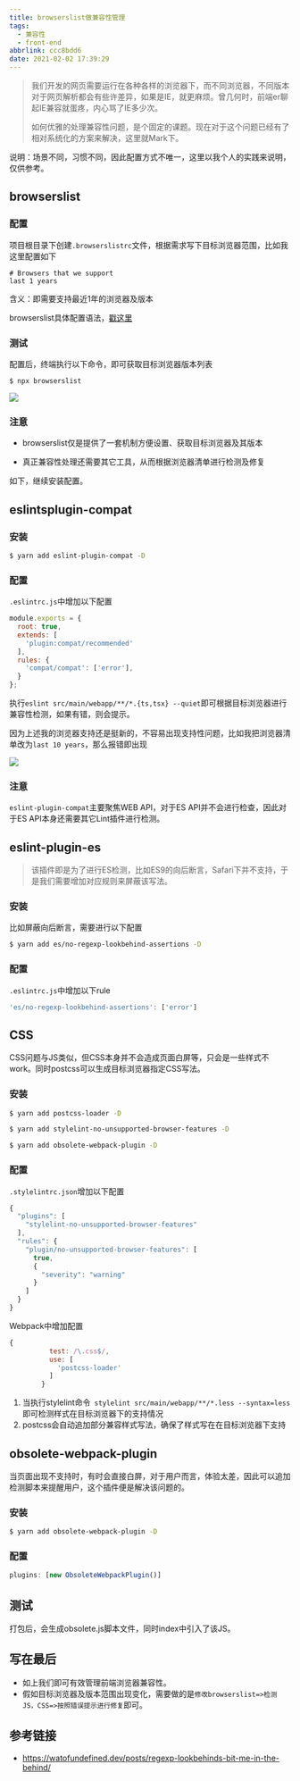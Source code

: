 ```yaml
---
title: browserslist做兼容性管理
tags:
  - 兼容性
  - front-end
abbrlink: ccc8bdd6
date: 2021-02-02 17:39:29
---
```

> 我们开发的网页需要运行在各种各样的浏览器下，而不同浏览器，不同版本对于网页解析都会有些许差异，如果是IE，就更麻烦。曾几何时，前端er聊起IE兼容就蛋疼，内心骂了IE多少次。
>
> 如何优雅的处理兼容性问题，是个固定的课题。现在对于这个问题已经有了相对系统化的方案来解决，这里就Mark下。

说明：场景不同，习惯不同，因此配置方式不唯一，这里以我个人的实践来说明，仅供参考。

## browserslist

### 配置

项目根目录下创建`.browserslistrc`文件，根据需求写下目标浏览器范围，比如我这里配置如下

```
# Browsers that we support
last 1 years
```

含义：即需要支持最近1年的浏览器及版本

browserslist具体配置语法，[戳这里](https://github.com/browserslist/browserslist#query-composition)

### 测试

配置后，终端执行以下命令，即可获取目标浏览器版本列表

```
$ npx browserslist
```

![](https://static.1991421.cn/2021/2021-02-03-094437.jpeg)

###  注意

- browserslist仅是提供了一套机制方便设置、获取目标浏览器及其版本

- 真正兼容性处理还需要其它工具，从而根据浏览器清单进行检测及修复

如下，继续安装配置。

## eslintsplugin-compat

### 安装

```bash
$ yarn add eslint-plugin-compat -D
```

### 配置

`.eslintrc.js`中增加以下配置

```javascript
module.exports = {
  root: true,
  extends: [
    'plugin:compat/recommended'
  ],
  rules: {
    'compat/compat': ['error'],
  }
};
```

执行`eslint src/main/webapp/**/*.{ts,tsx} --quiet`即可根据目标浏览器进行兼容性检测，如果有错，则会提示。



因为上述我的浏览器支持还是挺新的，不容易出现支持性问题，比如我把浏览器清单改为`last 10 years`，那么报错即出现

![](https://static.1991421.cn/2021/2021-02-03-095540.jpeg)



### 注意

`eslint-plugin-compat`主要聚焦WEB API，对于ES API并不会进行检查，因此对于ES API本身还需要其它Lint插件进行检测。

## eslint-plugin-es

> 该插件即是为了进行ES检测，比如ES9的向后断言，Safari下并不支持，于是我们需要增加对应规则来屏蔽该写法。

### 安装

比如屏蔽向后断言，需要进行以下配置

```bash
$ yarn add es/no-regexp-lookbehind-assertions -D
```

### 配置

`.eslintrc.js`中增加以下rule

```javascript
'es/no-regexp-lookbehind-assertions': ['error']
```

## CSS

CSS问题与JS类似，但CSS本身并不会造成页面白屏等，只会是一些样式不work。同时postcss可以生成目标浏览器指定CSS写法。



### 安装

```bash
$ yarn add postcss-loader -D

$ yarn add stylelint-no-unsupported-browser-features -D

$ yarn add obsolete-webpack-plugin -D

```

###  配置

`.stylelintrc.json`增加以下配置

```javascript
{
  "plugins": [
    "stylelint-no-unsupported-browser-features"
  ],
  "rules": {
    "plugin/no-unsupported-browser-features": [
      true,
      {
        "severity": "warning"
      }
    ]
  }
}

```

Webpack中增加配置

```javascript
{
          test: /\.css$/,
          use: [
            'postcss-loader'
          ]
        }
```

1. 当执行stylelint命令` stylelint src/main/webapp/**/*.less --syntax=less`即可检测样式在目标浏览器下的支持情况
2. postcss会自动追加部分兼容样式写法，确保了样式写在在目标浏览器下支持

## obsolete-webpack-plugin

当页面出现不支持时，有时会直接白屏，对于用户而言，体验太差，因此可以追加检测脚本来提醒用户，这个插件便是解决该问题的。

###   安装

```bash
$ yarn add obsolete-webpack-plugin -D
```

### 配置

```javascript
plugins: [new ObsoleteWebpackPlugin()]
```



## 测试

打包后，会生成obsolete.js脚本文件，同时index中引入了该JS。



## 写在最后

- 如上我们即可有效管理前端浏览器兼容性。
- 假如目标浏览器及版本范围出现变化，需要做的是`修改browserslist=>检测JS，CSS=>按照错误提示进行修复`即可。

## 参考链接

- https://watofundefined.dev/posts/regexp-lookbehinds-bit-me-in-the-behind/
